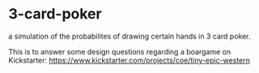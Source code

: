 # 3-card-poker
a simulation of the probabilites of drawing certain hands in 3 card poker.

This is to answer some design questions regarding a boargame on Kickstarter: https://www.kickstarter.com/projects/coe/tiny-epic-western
